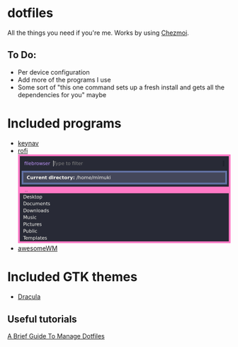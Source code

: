 # dotfiles
All the things you need if you're me. Works by using [Chezmoi](https://github.com/twpayne/chezmoi).

## To Do:
- Per device configuration
- Add more of the programs I use
- Some sort of "this one command sets up a fresh install and gets all the dependencies for you" maybe 

# Included programs
- [keynav](https://github.com/jordansissel/keynav)
- [rofi](https://github.com/davatorium/rofi)
![rofi_filebrowser](./examples/rofi_filebrowser.png)
- [awesomeWM](https://github.com/awesomeWM/awesome)

# Included GTK themes
- [Dracula](https://github.com/dracula/gtk)

## Useful tutorials

[A Brief Guide To Manage Dotfiles](https://dev.to/jerrynsh/a-brief-guide-to-manage-dotfiles-1h59)
